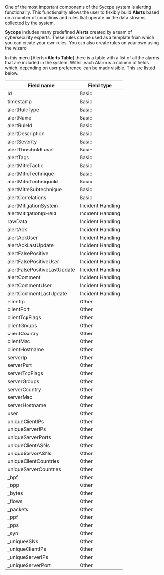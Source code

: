 One of the most important components of the Sycope system is alerting functionality. This functionality allows the user to flexibly build **Alerts** based on a number of conditions and rules that operate on the data streams collected by the system.

**Sycope** includes many predefined **Alerts** created by a team of cybersecurity experts. These rules can be used as a template from which you can create your own rules. You can also create rules on your own using the wizard.

In this menu [Alerts>**Alerts Table**] there is a table with a list of all the alarms that are included in the system. Within each Alarm is a column of fields which, depending on user preference, can be made visible. This are listed below.



| Field name                      | Field type    |
| -------------------------------- | ----------------- |
|	Id											| Basic |
| timestamp                    | Basic         |
| alertRuleType                | Basic         |
| alertName                    | Basic         |
| alertRuleId                  | Basic         |
| alertDescription             | Basic         |
| alertSeverity                | Basic         |
| alertThresholdLevel          | Basic         |
| alertTags                    | Basic         |
| alertMitreTactic             | Basic         |
| alertMitreTechnique          | Basic         |
| alertMitreTechniqueId        | Basic         |
| alertMitreSubtechnique       | Basic         |
| alertCorrelations            | Basic         |
| alertMitigationSystem        | Incident Handling |
| alertMitigationIpField       | Incident Handling |
| rawData                      | Incident Handling |
| alertAck                     | Incident Handling |
| alertAckUser                 | Incident Handling |
| alertAckLastUpdate           | Incident Handling |
| alertFalsePositive           | Incident Handling |
| alertFalsePositiveUser       | Incident Handling |
| alertFalsePositiveLastUpdate | Incident Handling |
| alertComment                 | Incident Handling |
| alertCommentUser             | Incident Handling |
| alertCommentLastUpdate       | Incident Handling |
| clientIp                     | Other         |
| clientPort                   | Other         |
| clientTcpFlags               | Other         |
| clientGroups                 | Other         |
| clientCountry                | Other         |
| clientMac                    | Other         |
| clientHostname               | Other         |
| serverIp                     | Other         |
| serverPort                   | Other         |
| serverTcpFlags               | Other         |
| serverGroups                 | Other         |
| serverCountry                | Other         |
| serverMac                    | Other         |
| serverHostname               | Other         |
| user                         | Other         |
| uniqueClientIPs              | Other         |
| uniqueServerIPs              | Other         |
| uniqueServerPorts            | Other         |
| uniqueClientASNs             | Other         |
| uniqueServerASNs             | Other         |
| uniqueClientCountries        | Other         |
| uniqueServerCountries        | Other         |
| _bpf                         | Other         |
| _bpp                         | Other         |
| _bytes                       | Other         |
| _flows                       | Other         |
| _packets                     | Other         |
| _ppf                         | Other         |
| _pps                         | Other         |
| _syn                         | Other         |
| _uniqueASNs                  | Other         |
| _uniqueClientIPs             | Other         |
| _uniqueServerIPs             | Other         |
| _uniqueServerPort            | Other             |

 
